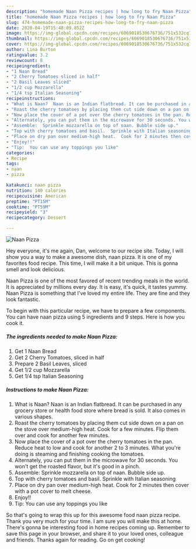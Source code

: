 ```yaml
---
description: "homemade Naan Pizza recipes | how long to fry Naan Pizza"
title: "homemade Naan Pizza recipes | how long to fry Naan Pizza"
slug: 474-homemade-naan-pizza-recipes-how-long-to-fry-naan-pizza
date: 2020-04-19T15:48:09.852Z
image: https://img-global.cpcdn.com/recipes/6069018530676736/751x532cq70/naan-pizza-recipe-main-photo.jpg
thumbnail: https://img-global.cpcdn.com/recipes/6069018530676736/751x532cq70/naan-pizza-recipe-main-photo.jpg
cover: https://img-global.cpcdn.com/recipes/6069018530676736/751x532cq70/naan-pizza-recipe-main-photo.jpg
author: Lina Burton
ratingvalue: 3.2
reviewcount: 8
recipeingredient:
- "1 Naan Bread"
- "2 Cherry Tomatoes sliced in half"
- "2 Basil Leaves sliced"
- "1/2 cup Mozzarella"
- "1/4 tsp Italian Seasoning"
recipeinstructions:
- "What is Naan?  Naan is an Indian flatbread. It can be purchased in any grocery store or health food store where bread is sold.  It also comes in various shapes."
- "Roast the cherry tomatoes by placing them cut side down on a pan on the stove over medium-high heat. Cook for a few minutes. Flip them over and cook for another few minutes."
- "Now place the cover of a pot over the cherry tomatoes in the pan. Reduce heat to low and cook for another 2 to 3 minutes. What you&#39;re doing is steaming and finishing cooking the tomatoes."
- "Alternately, you can put them in the microwave for 30 seconds. You won&#39;t get the roasted flavor, but it&#39;s good in a pinch."
- "Assemble:  Sprinkle mozzarella on top of naan. Bubble side up."
- "Top with cherry tomatoes and basil.  Sprinkle with Italian seasoning"
- "Place on dry pan over medium-high heat.  Cook for 2 minutes then cover with a pot cover to melt cheese."
- "Enjoy!!"
- "Tip:  You can use any toppings you like"
categories:
- Recipe
tags:
- naan
- pizza

katakunci: naan pizza 
nutrition: 140 calories
recipecuisine: American
preptime: "PT15M"
cooktime: "PT59M"
recipeyield: "3"
recipecategory: Dessert

---
```



![Naan Pizza](https://img-global.cpcdn.com/recipes/6069018530676736/751x532cq70/naan-pizza-recipe-main-photo.jpg)

Hey everyone, it's me again, Dan, welcome to our recipe site. Today, I will show you a way to make a awesome dish, naan pizza. It is one of my favorites food recipe. This time, I will make it a bit unique. This is gonna smell and look delicious.



Naan Pizza is one of the most favored of recent trending meals in the world. It is appreciated by millions every day. It is easy, it's quick, it tastes yummy. Naan Pizza is something that I've loved my entire life. They are fine and they look fantastic.


To begin with this particular recipe, we have to prepare a few components. You can have naan pizza using 5 ingredients and 9 steps. Here is how you cook it.

<!--inarticleads1-->

##### The ingredients needed to make Naan Pizza:

1. Get 1 Naan Bread
1. Get 2 Cherry Tomatoes, sliced in half
1. Prepare 2 Basil Leaves, sliced
1. Get 1/2 cup Mozzarella
1. Get 1/4 tsp Italian Seasoning




<!--inarticleads2-->

##### Instructions to make Naan Pizza:

1. What is Naan?  Naan is an Indian flatbread. It can be purchased in any grocery store or health food store where bread is sold.  It also comes in various shapes.
1. Roast the cherry tomatoes by placing them cut side down on a pan on the stove over medium-high heat. Cook for a few minutes. Flip them over and cook for another few minutes.
1. Now place the cover of a pot over the cherry tomatoes in the pan. Reduce heat to low and cook for another 2 to 3 minutes. What you&#39;re doing is steaming and finishing cooking the tomatoes.
1. Alternately, you can put them in the microwave for 30 seconds. You won&#39;t get the roasted flavor, but it&#39;s good in a pinch.
1. Assemble:  Sprinkle mozzarella on top of naan. Bubble side up.
1. Top with cherry tomatoes and basil.  Sprinkle with Italian seasoning
1. Place on dry pan over medium-high heat.  Cook for 2 minutes then cover with a pot cover to melt cheese.
1. Enjoy!!
1. Tip:  You can use any toppings you like




So that's going to wrap this up for this awesome food naan pizza recipe. Thank you very much for your time. I am sure you will make this at home. There's gonna be interesting food in home recipes coming up. Remember to save this page in your browser, and share it to your loved ones, colleague and friends. Thanks again for reading. Go on get cooking!
